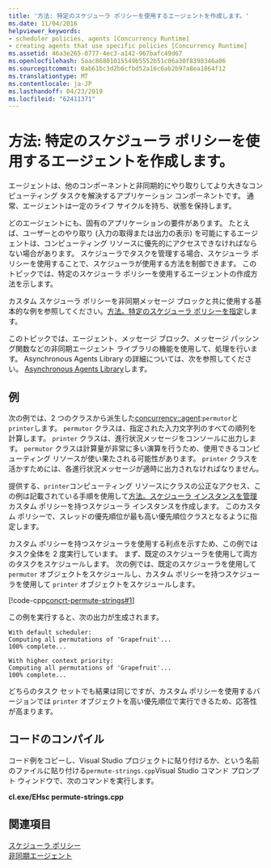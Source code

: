 ```yaml
---
title: '方法: 特定のスケジューラ ポリシーを使用するエージェントを作成します。'
ms.date: 11/04/2016
helpviewer_keywords:
- scheduler policies, agents [Concurrency Runtime]
- creating agents that use specific policies [Concurrency Runtime]
ms.assetid: 46a3e265-0777-4ec3-a142-967bafc49d67
ms.openlocfilehash: 5aac86801015549b5552b51c06a30f8398346a06
ms.sourcegitcommit: 0ab61bc3d2b6cfbd52a16c6ab2b97a8ea1864f12
ms.translationtype: MT
ms.contentlocale: ja-JP
ms.lasthandoff: 04/23/2019
ms.locfileid: "62411371"
---
```

# <a name="how-to-create-agents-that-use-specific-scheduler-policies"></a>方法: 特定のスケジューラ ポリシーを使用するエージェントを作成します。

エージェントは、他のコンポーネントと非同期的にやり取りしてより大きなコンピューティング タスクを解決するアプリケーション コンポーネントです。 通常、エージェントは一定のライフ サイクルを持ち、状態を保持します。

どのエージェントにも、固有のアプリケーションの要件があります。 たとえば、ユーザーとのやり取り (入力の取得または出力の表示) を可能にするエージェントは、コンピューティング リソースに優先的にアクセスできなければならない場合があります。 スケジューラでタスクを管理する場合、スケジューラ ポリシーを使用することで、スケジューラが使用する方法を制御できます。 このトピックでは、特定のスケジューラ ポリシーを使用するエージェントの作成方法を示します。

カスタム スケジューラ ポリシーを非同期メッセージ ブロックと共に使用する基本的な例を参照してください。[方法。特定のスケジューラ ポリシーを指定](../../parallel/concrt/how-to-specify-specific-scheduler-policies.md)します。

このトピックでは、エージェント、メッセージ ブロック、メッセージ パッシング関数などの非同期エージェント ライブラリの機能を使用して、処理を行います。 Asynchronous Agents Library の詳細については、次を参照してください。 [Asynchronous Agents Library](../../parallel/concrt/asynchronous-agents-library.md)します。

## <a name="example"></a>例

次の例では、2 つのクラスから派生した[concurrency::agent](../../parallel/concrt/reference/agent-class.md):`permutor`と`printer`します。 `permutor` クラスは、指定された入力文字列のすべての順列を計算します。 `printer` クラスは、進行状況メッセージをコンソールに出力します。 `permutor` クラスは計算量が非常に多い演算を行うため、使用できるコンピューティング リソースが使い果たされる可能性があります。 `printer` クラスを活かすためには、各進行状況メッセージが適時に出力されなければなりません。

提供する、`printer`コンピューティング リソースにクラスの公正なアクセス、この例は記載されている手順を使用して[方法。スケジューラ インスタンスを管理](../../parallel/concrt/how-to-manage-a-scheduler-instance.md)カスタム ポリシーを持つスケジューラ インスタンスを作成します。 このカスタム ポリシーで、スレッドの優先順位が最も高い優先順位クラスとなるように指定します。

カスタム ポリシーを持つスケジューラを使用する利点を示すため、この例ではタスク全体を 2 度実行しています。 まず、既定のスケジューラを使用して両方のタスクをスケジュールします。 次の例では、既定のスケジューラを使用して `permutor` オブジェクトをスケジュールし、カスタム ポリシーを持つスケジューラを使用して `printer` オブジェクトをスケジュールします。

[!code-cpp[concrt-permute-strings#1](../../parallel/concrt/codesnippet/cpp/how-to-create-agents-that-use-specific-scheduler-policies_1.cpp)]

この例を実行すると、次の出力が生成されます。

```Output
With default scheduler:
Computing all permutations of 'Grapefruit'...
100% complete...

With higher context priority:
Computing all permutations of 'Grapefruit'...
100% complete...
```

どちらのタスク セットでも結果は同じですが、カスタム ポリシーを使用するバージョンでは `printer` オブジェクトを高い優先順位で実行できるため、応答性が高まります。

## <a name="compiling-the-code"></a>コードのコンパイル

コード例をコピーし、Visual Studio プロジェクトに貼り付けるか、という名前のファイルに貼り付ける`permute-strings.cpp`Visual Studio コマンド プロンプト ウィンドウで、次のコマンドを実行します。

**cl.exe/EHsc permute-strings.cpp**

## <a name="see-also"></a>関連項目

[スケジューラ ポリシー](../../parallel/concrt/scheduler-policies.md)<br/>
[非同期エージェント](../../parallel/concrt/asynchronous-agents.md)
